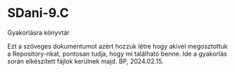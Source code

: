 # SDani-9.C
Gyakorlásra könyvtár

Ezt a szöveges dokumentumot azért hozzuk létre hogy akivel megosztottuk a Repository-nkat, pontosan tudja, hogy mi található benne.
Ide a gyakorlás során elkészített fájlok kerülnek majd.
BP, 2024.02.15.
